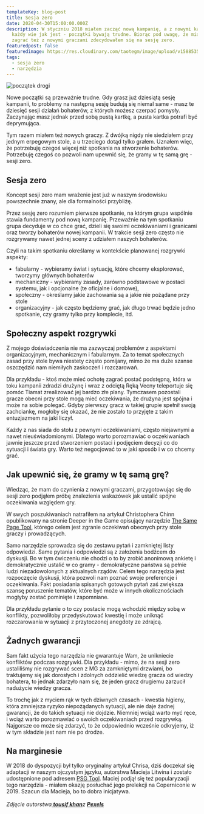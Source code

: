 ```yaml
---
templateKey: blog-post
title: Sesja zero
date: 2020-04-30T15:00:00.000Z
description: W styczniu 2018 miałem zacząć nową kampanię, a z nowymi kampaniami
  każdy wie jak jest - początki bywają trudne. Biorąc pod uwagę, że miałem
  zagrać też z nowymi graczami zdecydowałem się na sesję zero.
featuredpost: false
featuredimage: https://res.cloudinary.com/taotegm/image/upload/v1588535621/taotegm/road-in-between-trees-814667_qzuqsv.jpg
tags:
  - sesja zero
  - narzędzia
---
```

![początek drogi](https://res.cloudinary.com/taotegm/image/upload/v1588535621/taotegm/road-in-between-trees-814667_qzuqsv.jpg)

Nowe początki są przeważnie trudne. Gdy grasz już dziesiątą sesję kampanii, to problemy na następną sesję budują się niemal same - masz te dziesięć sesji działań bohaterów, z których możesz czerpać pomysły. Zaczynając masz jednak przed sobą pustą kartkę, a pusta kartka potrafi być deprymująca.

Tym razem miałem też nowych graczy. Z dwójką nigdy nie siedziałem przy jednym erpegowym stole, a u trzeciego dotąd tylko grałem. Uznałem więc, że potrzebuję czegoś więcej niż spotkania na stworzenie bohaterów. Potrzebuję czegoś co pozwoli nam upewnić się, że gramy w tę samą grę - sesji zero.

## Sesja zero

Koncept sesji zero mam wrażenie jest już w naszym środowisku powszechnie znany, ale dla formalności przybliżę.

Przez sesję zero rozumiem pierwsze spotkanie, na którym grupa wspólnie stawia fundamenty pod nową kampanię. Przeważnie na tym spotkaniu grupa decyduje w co chce grać, dzieli się swoimi oczekiwaniami i granicami oraz tworzy bohaterów nowej kampanii. W trakcie sesji zero często nie rozgrywamy nawet jednej sceny z udziałem naszych bohaterów.

Czyli na takim spotkaniu określamy w kontekście planowanej rozgrywki aspekty:

* fabularny - wybieramy świat i sytuację, które chcemy eksplorować, tworzymy głównych bohaterów
* mechaniczny - wybieramy zasady, zarówno podstawowe w postaci systemu, jak i opcjonalne (te oficjalne i domowe),
* społeczny - określamy jakie zachowania są a jakie nie pożądane przy stole
* organizacyjny - jak często będziemy grać, jak długo trwać będzie jedno spotkanie, czy gramy tylko przy komplecie, itd.

## Społeczny aspekt rozgrywki

Z mojego doświadczenia nie ma zazwyczaj problemów z aspektami organizacyjnym, mechanicznym i fabularnym. Za to temat społecznych zasad przy stole bywa niestety często pomijany, mimo że ma duże szanse oszczędzić nam niemiłych zaskoczeń i rozczarowań.

Dla przykładu - ktoś może mieć ochotę zagrać postać podstępną, która w toku kampanii zdradzi drużynę i wraz z odciętą Ręką Vecny teleportuje się pomóc Tiamat zrealizować jej bardzo złe plany. Tymczasem pozostali gracze obecni przy stole mogą mieć oczekiwania, że drużyna jest spójna i może na sobie polegać. Gdyby pierwszy gracz w takiej grupie spełnił swoją zachciankę, mogłoby się okazać, że nie zostało to przyjęte z takim entuzjazmem na jaki liczył.

Każdy z nas siada do stołu z pewnymi oczekiwaniami, często niejawnymi a nawet nieuświadomionymi. Dlatego warto porozmawiać o oczekiwaniach jawnie jeszcze przed stworzeniem postaci i podjęciem decyzji co do sytuacji i świata gry. Warto też negocjować to w jaki sposób i w co chcemy grać.

## Jak upewnić się, że gramy w tę samą grę?

Wiedząc, że mam do czynienia z nowymi graczami, przygotowując się do sesji zero podjąłem próbę znalezienia wskazówek jak ustalić spójne oczekiwania względem gry.

W swych poszukiwaniach natrafiłem na artykuł Christophera Chinn opublikowany na stronie Deeper in the Game opisujący narzędzie [The Same Page Tool](https://bankuei.wordpress.com/2010/03/27/the-same-page-tool/), którego celem jest zgranie oczekiwań obecnych przy stole graczy i prowadzących.

Samo narzędzie sprowadza się do zestawu pytań i zamkniętej listy odpowiedzi. Same pytania i odpowiedzi są z założenia bodźcem do dyskusji. Bo w tym ćwiczeniu nie chodzi o to by zrobić anonimową ankietę i demokratycznie ustalić w co gramy - demokratyczne państwa są pełnie ludzi niezadowolonych z aktualnych rządów. Celem tego narzędzia jest rozpoczęcie dyskusji, która pozwoli nam poznać swoje preferencje i oczekiwania. Fakt posiadania spisanych gotowych pytań zaś zwiększa szansę poruszenie tematów, które być może w innych okolicznościach mogłyby zostać pominięte i zapomniane.

Dla przykładu pytanie o to czy postacie mogą wchodzić między sobą w konflikty, pozwoliłoby przedyskutować kwestię i może uniknąć rozczarowania w sytuacji z przytoczonej anegdoty ze zdrajcą.

## Żadnych gwarancji

Sam fakt użycia tego narzędzia nie gwarantuje Wam, że unikniecie konfliktów podczas rozgrywki. Dla przykładu - mimo, że na sesji zero ustaliliśmy nie rozgrywać scen z MG za zamkniętymi drzwiami, bo traktujemy się jak dorosłych i zdolnych oddzielić wiedzę gracza od wiedzy bohatera, to jednak zdarzyło nam się, że jeden gracz drugiemu zarzucił nadużycie wiedzy gracza.

To trochę jak z myciem rąk w tych dziwnych czasach - kwestia higieny, która zmniejsza ryzyko niepożądanych sytuacji, ale nie daje żadnej gwarancji, że do takich sytuacji nie dojdzie. Niemniej wciąż warto myć ręce, i wciąż warto porozmawiać o swoich oczekiwaniach przed rozgrywką. Najgorsze co może się zdarzyć, to że odpowiednio wcześnie odkryjemy, iż w tym składzie jest nam nie po drodze.

## Na marginesie

W 2018 do dyspozycji był tylko oryginalny artykuł Chrisa, dziś doczekał się adaptacji w naszym ojczystym języku, autorstwa Macieja Litwina i zostało udostępnione pod adresem [PSG Tool](https://docs.google.com/document/d/1N6ZyjJ6l1UoXmutenXKp3wvyVwu_DkyPx7AHR1HR1lE/edit?fbclid=IwAR1Adux2ZDzh1hUMu3k9ENDJ-MKfCCj4u82mg9odNhRg9KwcjaoNzNCam7E). Maciej podjął się też popularyzacji tego narzędzia - miałem okazję posłuchać jego prelekcji na Coperniconie w 2019. Szacun dla Macieja, bo to dobra inicjatywa.\
\
*Zdjęcie autorstwa[ **tousif khan**](https://www.pexels.com/pl-pl/@tousif-khan-260664?utm_content=attributionCopyText&utm_medium=referral&utm_source=pexels)z **[Pexels](https://www.pexels.com/pl-pl/zdjecie/asfalt-droga-drzewa-krajobraz-814667/?utm_content=attributionCopyText&utm_medium=referral&utm_source=pexels)***
